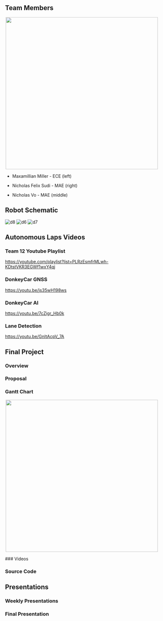 ## Team Members

<p align="center">
  <img src="https://github.com/UCSD-ECEMAE-148/spring-2023-final-project-team-12/assets/130114883/d92e02f2-502b-45cb-a707-6ad5d4f0bbb0" width="500">
</p>

- Maxamillian Miller - ECE (left)
 
- Nicholas Felix Sudi - MAE (right)

- Nicholas Vo - MAE (middle)


## Robot Schematic 

![d8](https://github.com/UCSD-ECEMAE-148/spring-2023-final-project-team-12/assets/130114883/e5e29197-17f3-4b9f-b6f5-b40c419082cf)
![d6](https://github.com/UCSD-ECEMAE-148/spring-2023-final-project-team-12/assets/130114883/0d391b2e-c01d-4f0b-a76a-01e242841ca1)
![d7](https://github.com/UCSD-ECEMAE-148/spring-2023-final-project-team-12/assets/130114883/ae1a0723-30df-4738-bf8e-9bea885a8819)

## Autonomous Laps Videos

### Team 12 Youtube Playlist
https://youtube.com/playlist?list=PLRzEsmfrMLwh-KDtstVKR3EGWf1wxY4qj
### DonkeyCar GNSS
https://youtu.be/js35wH198ws
### DonkeyCar AI
https://youtu.be/7cZigr_Hb0k
### Lane Detection
https://youtu.be/GnItAcpV_7A

## Final Project
### Overview


### Proposal

### Gantt Chart 


<p align="center">
  <img src="https://github.com/UCSD-ECEMAE-148/spring-2023-final-project-team-12/assets/130114883/d92e02f2-502b-45cb-a707-6ad5d4f0bbb0" width="500">
</p>
### Videos

### Source Code 

## Presentations

### Weekly Presentations 

### Final Presentation
